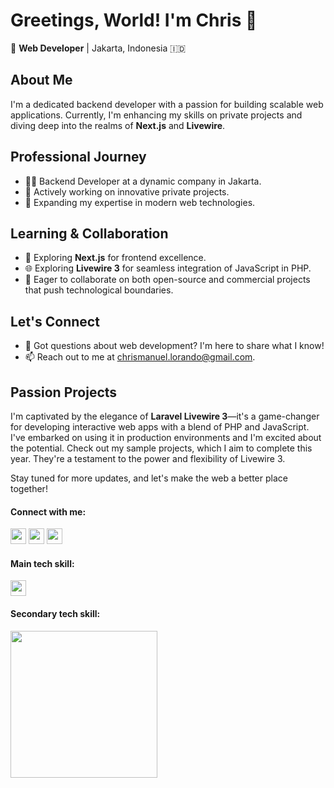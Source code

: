 # Greetings, World! I'm Chris 🌟

📍 **Web Developer** | Jakarta, Indonesia 🇮🇩

## About Me
I'm a dedicated backend developer with a passion for building scalable web applications. Currently, I'm enhancing my skills on private projects and diving deep into the realms of **Next.js** and **Livewire**.

## Professional Journey
- 👨‍💻 Backend Developer at a dynamic company in Jakarta.
- 🚀 Actively working on innovative private projects.
- 📘 Expanding my expertise in modern web technologies.

## Learning & Collaboration
- 📝 Exploring **Next.js** for frontend excellence.
- 🌐 Exploring **Livewire 3** for seamless integration of JavaScript in PHP.
- 🔭 Eager to collaborate on both open-source and commercial projects that push technological boundaries.

## Let's Connect
- 💬 Got questions about web development? I'm here to share what I know!
- 📫 Reach out to me at chrismanuel.lorando@gmail.com.

## Passion Projects
I'm captivated by the elegance of **Laravel Livewire 3**—it's a game-changer for developing interactive web apps with a blend of PHP and JavaScript. I've embarked on using it in production environments and I'm excited about the potential. Check out my sample projects, which I aim to complete this year. They're a testament to the power and flexibility of Livewire 3.

Stay tuned for more updates, and let's make the web a better place together!



<h4 align="left">Connect with me:</h4>
<p align="left">
  <a href="https://www.linkedin.com/in/chrismanuellorando/" target="_blank"><img style="width:25px;height:25px" src="https://skillicons.dev/icons?i=linkedin" /></a>
  <a href="https://www.instagram.com/chris.lorando/" target="_blank"><img style="width:25px;height:25px" src="https://skillicons.dev/icons?i=instagram" /></a>
  <a href="https://github.com/chrislorando"><img style="width:25px;height:25px"src="https://skillicons.dev/icons?i=github" /></a>

</p>

<h4 align="left">Main tech skill:</h4>
<p align="left"> 
  <a href="https://skillicons.dev">
    <img style="height:25px" src="https://skillicons.dev/icons?i=php,laravel,html,css,js,bootstrap,jquery,nodejs,express,mysql,nginx,gitlab,git,vscode,linux" />
  </a>
</p>


<h4 align="left">Secondary tech skill:</h4>
<p align="left"> 
  <a href="https://skillicons.dev">
    <img style="width:235px" src="https://skillicons.dev/icons?i=redis,tailwind,angular,ts,react,go,figma,docker" />
  </a>
</p>
